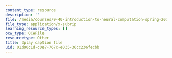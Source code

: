 ```yaml
---
content_type: resource
description: ''
file: /media/courses/9-40-introduction-to-neural-computation-spring-2018/01d90c1dc0e7767ce03536cc236fecbb_4ip-4ai6kN8.srt
file_type: application/x-subrip
learning_resource_types: []
ocw_type: OCWFile
resourcetype: Other
title: 3play caption file
uid: 01d90c1d-c0e7-767c-e035-36cc236fecbb
---
```


